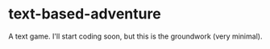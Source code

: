 # text-based-adventure

A text game. I'll start coding soon, but this is the groundwork (very minimal).
